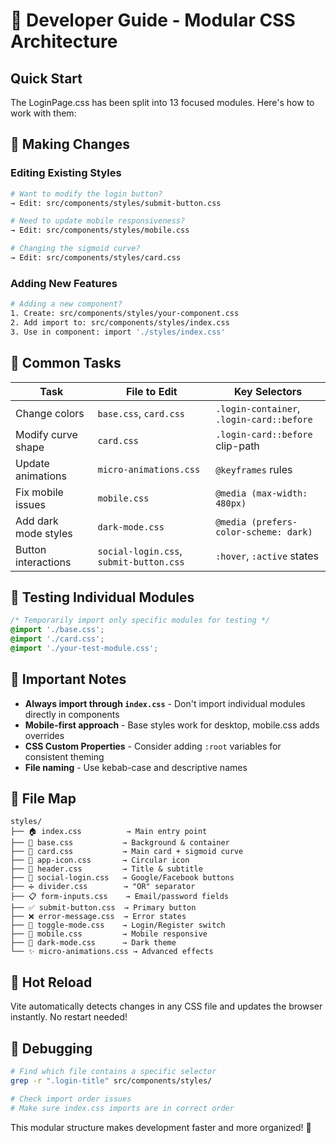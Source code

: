 # 🔧 Developer Guide - Modular CSS Architecture

## Quick Start

The LoginPage.css has been split into 13 focused modules. Here's how to work with them:

## 📝 **Making Changes**

### **Editing Existing Styles**
```bash
# Want to modify the login button?
→ Edit: src/components/styles/submit-button.css

# Need to update mobile responsiveness?
→ Edit: src/components/styles/mobile.css

# Changing the sigmoid curve?
→ Edit: src/components/styles/card.css
```

### **Adding New Features**
```bash
# Adding a new component?
1. Create: src/components/styles/your-component.css
2. Add import to: src/components/styles/index.css
3. Use in component: import './styles/index.css'
```

## 🎯 **Common Tasks**

| Task | File to Edit | Key Selectors |
|------|-------------|---------------|
| Change colors | `base.css`, `card.css` | `.login-container`, `.login-card::before` |
| Modify curve shape | `card.css` | `.login-card::before` clip-path |
| Update animations | `micro-animations.css` | `@keyframes` rules |
| Fix mobile issues | `mobile.css` | `@media (max-width: 480px)` |
| Add dark mode styles | `dark-mode.css` | `@media (prefers-color-scheme: dark)` |
| Button interactions | `social-login.css`, `submit-button.css` | `:hover`, `:active` states |

## 🧪 **Testing Individual Modules**

```css
/* Temporarily import only specific modules for testing */
@import './base.css';
@import './card.css';
@import './your-test-module.css';
```

## 🚨 **Important Notes**

- **Always import through `index.css`** - Don't import individual modules directly in components
- **Mobile-first approach** - Base styles work for desktop, mobile.css adds overrides
- **CSS Custom Properties** - Consider adding `:root` variables for consistent theming
- **File naming** - Use kebab-case and descriptive names

## 📂 **File Map**

```
styles/
├── 🏠 index.css          → Main entry point
├── 🎨 base.css           → Background & container
├── 📱 card.css           → Main card + sigmoid curve  
├── 🔘 app-icon.css       → Circular icon
├── 📝 header.css         → Title & subtitle
├── 👥 social-login.css   → Google/Facebook buttons
├── ➗ divider.css        → "OR" separator
├── 📋 form-inputs.css    → Email/password fields
├── ✅ submit-button.css  → Primary button
├── ❌ error-message.css  → Error states
├── 🔄 toggle-mode.css    → Login/Register switch
├── 📱 mobile.css         → Mobile responsive
├── 🌙 dark-mode.css      → Dark theme
└── ✨ micro-animations.css → Advanced effects
```

## 🔄 **Hot Reload**

Vite automatically detects changes in any CSS file and updates the browser instantly. No restart needed!

## 🐛 **Debugging**

```bash
# Find which file contains a specific selector
grep -r ".login-title" src/components/styles/

# Check import order issues
# Make sure index.css imports are in correct order
```

This modular structure makes development faster and more organized! 🚀

